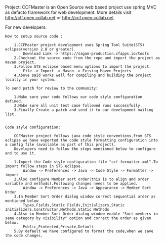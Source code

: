 Project:
	CCFMaster is an Open Source web based project use spring MVC as defacto framework for web development.
	More details visit http://ctf.open.collab.net or http://ccf.open.collab.net


For new developers:

	How to setup source code :

		1.CCFMaster project development uses Spring Tool Suite(STS) eclipse(version 2.8 or greater).
			Download Link -> https://sagan-production.cfapps.io/tools
		2.Checkout the source code from the repo and import the project as maven project.
		3.Follow STS eclipse based menu options to import the project.
			File -> Import -> Maven -> Exising Maven Projects
		4.Above said works well for compiling and building the project locally in your system.

	To send patch for review to the community:

		1.Make sure your code follows our code style configuration defined.
		2.Make sure all unit test case followed runs successfully.
		3.Finally Create a patch and send it to our development mailing list.					
					
		
	Code style configuration:
	
		CCFMaster project follows java code style conventions,from STS eclipse we have exported the code style formatting configuration into a config file (available as part of this project).
		Developers need to follow the steps mentioned below to configure and to use it.
		
		1.Import the Code style configuration file "ccf-formatter.xml".To import follow steps in STS eclipse.				
			Window -> Preferences -> Java -> Code Style -> Formatter -> import 
		2.Also configure Member sort order(this is to align and order variable and methods).Following changes needs to be applied.
			Window -> Preferences -> Java -> Appearance -> Member Sort Order
		3.In Member Sort Order dialog window correct sequential order as mentioned below 
			Types,Fields,Static Fields,Initializers,Static Initializers,Constructor,Methods,Static Methods
		4.Also in Member Sort Order dialog window enable "Sort members in same category by visibility" option and correct the order as given below.
			Public,Protected,Private,Default  
		5.By default we have configured to format the code,when we save the code changes.					